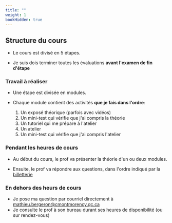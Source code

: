 ```yaml
---
title: ""
weight: 1
bookHidden: true
---
```



## Structure du cours

<!--
<center>
<video width="90%" src="/cegep/420-3C6-MO/videos/structure.mp4" type="video/mp4" controls>
</center>
-->

* Le cours est divisé en 5 étapes. 

* Je suis dois terminer toutes les évaluations **avant l'examen de fin d'étape**

### Travail à réaliser

* Une étape est divisée en modules.  

* Chaque module contient des activités **que je fais dans l'ordre**:

    1. Un exposé théorique (parfois avec vidéos)
    1. Un mini-test qui vérifie que j'ai compris la théorie
    1. Un tutoriel qui me prépare à l'atelier
    1. Un atelier
    1. Un mini-test qui vérifie que j'ai compris l'atelier

### Pendant les heures de cours

* Au début du cours, le prof va présenter la théorie d'un ou deux modules.

* Ensuite, le prof va répondre aux questions, dans l'ordre
indiqué par la <a href="https://aiguilleur.ca/file_d_attente/mathieu.bergeron">billetterie</a>

### En dehors des heurs de cours

* Je pose ma question par courriel directement à <a href="mailto:mathieu.bergeron@cmontmorency.qc.ca">mathieu.bergeron@cmontmorency.qc.ca</a>
* Je consulte le prof à son bureau durant ses heures de disponibilité (ou sur rendez-vous)
